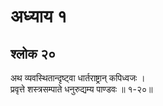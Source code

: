 # अध्याय १

## श्लोक २०

अथ व्यवस्थितान्दृष्ट्वा धार्तराष्ट्रान् कपिध्वजः ।<br>प्रवृत्ते शस्त्रसम्पाते धनुरुद्यम्य पाण्डवः ॥ १-२०॥<br><br>

